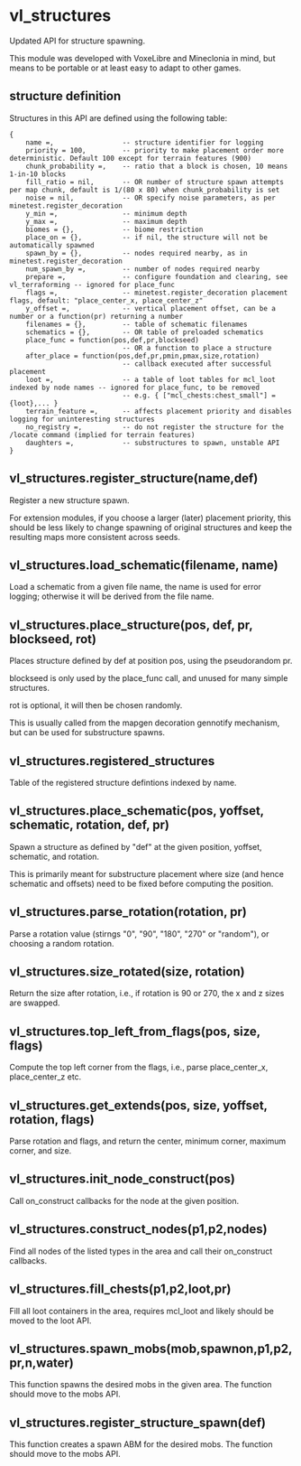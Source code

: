 # vl_structures

Updated API for structure spawning.

This module was developed with VoxeLibre and Mineclonia in mind, but means to be portable or at least easy to adapt to other games.

## structure definition

Structures in this API are defined using the following table:

```
{
    name =,                 -- structure identifier for logging
    priority = 100,         -- priority to make placement order more deterministic. Default 100 except for terrain features (900)
    chunk_probability =,    -- ratio that a block is chosen, 10 means 1-in-10 blocks
    fill_ratio = nil,       -- OR number of structure spawn attempts per map chunk, default is 1/(80 x 80) when chunk_probability is set
    noise = nil,            -- OR specify noise parameters, as per minetest.register_decoration
    y_min =,                -- minimum depth
    y_max =,                -- maximum depth
    biomes = {},            -- biome restriction
    place_on = {},          -- if nil, the structure will not be automatically spawned
    spawn_by = {},          -- nodes required nearby, as in minetest.register_decoration
    num_spawn_by =,         -- number of nodes required nearby
    prepare =,              -- configure foundation and clearing, see vl_terraforming -- ignored for place_func
    flags =,                -- minetest.register_decoration placement flags, default: "place_center_x, place_center_z"
    y_offset =,             -- vertical placement offset, can be a number or a function(pr) returning a number
    filenames = {},         -- table of schematic filenames
    schematics = {},        -- OR table of preloaded schematics
    place_func = function(pos,def,pr,blockseed)
                            -- OR a function to place a structure
    after_place = function(pos,def,pr,pmin,pmax,size,rotation)
                            -- callback executed after successful placement
    loot =,                 -- a table of loot tables for mcl_loot indexed by node names -- ignored for place_func, to be removed
                            -- e.g. { ["mcl_chests:chest_small"] = {loot},... }
    terrain_feature =,      -- affects placement priority and disables logging for uninteresting structures
    no_registry =,          -- do not register the structure for the /locate command (implied for terrain features)
    daughters =,            -- substructures to spawn, unstable API
}
```

## vl_structures.register_structure(name,def)

Register a new structure spawn.

For extension modules, if you choose a larger (later) placement priority, this
should be less likely to change spawning of original structures and keep the
resulting maps more consistent across seeds.

## vl_structures.load_schematic(filename, name)

Load a schematic from a given file name, the name is used for error logging; otherwise it will be derived from the file name.

## vl_structures.place_structure(pos, def, pr, blockseed, rot)

Places structure defined by def at position pos, using the pseudorandom pr.

blockseed is only used by the place_func call, and unused for many simple structures.

rot is optional, it will then be chosen randomly.

This is usually called from the mapgen decoration gennotify mechanism, but can be used for substructure spawns.

## vl_structures.registered_structures

Table of the registered structure defintions indexed by name.

## vl_structures.place_schematic(pos, yoffset, schematic, rotation, def, pr)

Spawn a structure as defined by "def" at the given position, yoffset, schematic, and rotation.

This is primarily meant for substructure placement where size (and hence schematic and offsets) need to be fixed before computing the position.

## vl_structures.parse_rotation(rotation, pr)

Parse a rotation value (stirngs "0", "90", "180", "270" or "random"), or choosing a random rotation.

## vl_structures.size_rotated(size, rotation)

Return the size after rotation, i.e., if rotation is 90 or 270, the x and z sizes are swapped.

## vl_structures.top_left_from_flags(pos, size, flags)

Compute the top left corner from the flags, i.e., parse place_center_x, place_center_z etc.

## vl_structures.get_extends(pos, size, yoffset, rotation, flags)

Parse rotation and flags, and return the center, minimum corner, maximum corner, and size.

## vl_structures.init_node_construct(pos)

Call on_construct callbacks for the node at the given position.

## vl_structures.construct_nodes(p1,p2,nodes)

Find all nodes of the listed types in the area and call their on_construct callbacks.

## vl_structures.fill_chests(p1,p2,loot,pr)

Fill all loot containers in the area, requires mcl_loot and likely should be moved to the loot API.

## vl_structures.spawn_mobs(mob,spawnon,p1,p2,pr,n,water)

This function spawns the desired mobs in the given area. The function should move to the mobs API.

## vl_structures.register_structure_spawn(def)

This function creates a spawn ABM for the desired mobs. The function should move to the mobs API.

